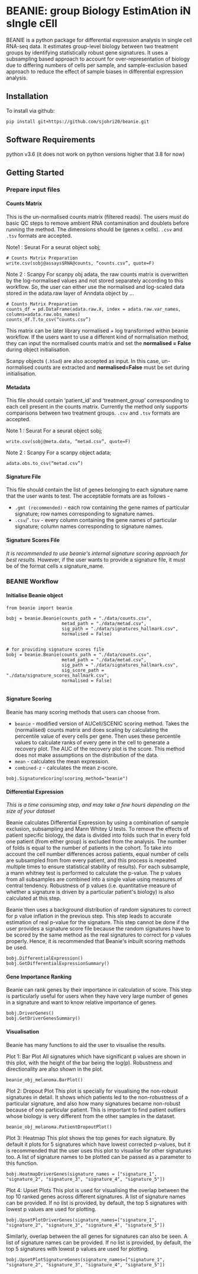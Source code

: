 # BEANIE: group Biology EstimAtion iN sIngle cEll

BEANIE is a python package for differential expression analysis in single cell RNA-seq data. It estimates group-level biology between two treatment groups by identifying statistically robust gene signatures. It uses a subsampling based approach to account for over-representation of biology due to differing numbers of cells per sample, and sample-exclusion based approach to reduce the effect of sample biases in differential expression analysis. 

## Installation

To install via github:

```
pip install git+https://github.com/sjohri20/beanie.git
```

## Software Requirements

python v3.6 (it does not work on python versions higher that 3.8 for now)

## Getting Started

### Prepare input files

#### Counts Matrix

This is the un-normalised counts matrix (filtered reads). The users must do basic QC steps to remove ambient RNA contamination and doublets before running the method. The dimensions should be (genes x cells). `.csv` and `.tsv` formats are accepted. 

Note1 : Seurat
For a seurat object sobj;

```
# Counts Matrix Preparation
write.csv(sobj@assays$RNA@counts, “counts.csv”, quote=F)
```

Note 2 : Scanpy
For scanpy obj adata, the raw counts matrix is overwritten by the log-normalised values and not stored separately according to this workflow. So, the user can either use the normalised and log-scaled data stored in the adata.raw layer of Anndata object by …

```
# Counts Matrix Preparation
counts_df = pd.DataFrame(adata.raw.X, index = adata.raw.var_names, columns=adata.raw.obs_names)
counts_df.T.to_csv(“counts.csv”)

```

This matrix can be later library normalised + log transformed within beanie workflow. If the users want to use a different kind of normalisation method, they can input the normalised counts matrix and set the **normalised = False** during object initialisation.

Scanpy objects (`.h5ad`) are also accepted as input. In this case, un-normalised counts are extracted and **normalised=False** must be set during initialisation.

#### Metadata

This file should contain ‘patient_id’ and ‘treatment_group’ corresponding to each cell present in the counts matrix. Currently the method only supports comparisons between two treatment groups.  `.csv` and `.tsv` formats are accepted.

Note 1 : Seurat 
For a seurat object sobj;
```
write.csv(sobj@meta.data, “metad.csv”, quote=F)

```

Note 2 : Scanpy 
For a scanpy object adata;
```
adata.obs.to_csv(“metad.csv”)

```

#### Signature File

This file should contain the list of genes belonging to each signature name that the user wants to test. The acceptable formats are as follows -

- `.gmt (recommended)` - each row containing the gene names of particular signature; row names corresponding to signature names.
- `.csv`/'`.tsv` - every column containing the gene names of particular signature; column names corresponding to signature names.

#### Signature Scores File

*It is recommended to use beanie's internal signature scoring approach for best results.*
However, if the user wants to provide a signature file, it must be of the format cells x signature_name. 

### BEANIE Workflow

#### Initialise Beanie object

```
from beanie import beanie

bobj = beanie.Beanie(counts_path = "./data/counts.csv",
                     metad_path = "./data/metad.csv",
                     sig_path = "./data/signatures_hallmark.csv",
                     normalised = False)
                     
                     
# for providing signature scores file
bobj = beanie.Beanie(counts_path = "./data/counts.csv",
                     metad_path = "./data/metad.csv",
                     sig_path = "./data/signatures_hallmark.csv",
                     sig_score_path = "./data/signature_scores_hallmark.csv",
                     normalised = False)
                     
```

#### Signature Scoring

Beanie has many scoring methods that users can choose from. 

- `beanie` - modified version of AUCell/SCENIC scoring method. Takes the (normalised) counts matrix and does scaling by calculating the percentile value of every cells per gene. Then uses these percentile values to calculate ranks of every gene in the cell to generate a recovery plot. The AUC of the recovery plot is the score. This method does not make assumptions on the distribution of the data.
- `mean` - calculates the mean expression.
- `combined-z` - calculates the mean z-score.


```
bobj.SignatureScoring(scoring_method="beanie")
```

#### Differential Expression

*This is a time consuming step, and may take a few hours depending on the size of your dataset* 

Beanie calculates Differential Expression by using a combination of sample exclusion, subsampling and Mann Whitey U tests. To remove the effects of patient specific biology, the data is divided into folds such that in every fold one patient (from either group) is excluded from the analysis. The number of folds is equal to the number of patients in the cohort. To take into account the cell number differences across patients, equal number of cells are subsampled from from every patient, and this process is repeated multiple times to ensure statistical stability of results). For each subsample, a mann whitney test is performed to calculate the p-value. The p values from all subsamples are combined into a single value using measures of central tendency. Robustness of p values (i.e. quantitative measure of whether a signature is driven by a particular patient's biology) is also calculated at this step.

Beanie then uses a background distribution of random signatures to correct for p value inflation in the previous step. This step leads to accurate estimation of real p-value for the signature.
This step cannot be done if the user provides a signature score file because the random signatures have to be scored by the same method as the real signatures to correct for p values properly. Hence, it is recommended that Beanie's inbuilt scoring methods be used.

```
bobj.DifferentialExpression()
bobj.GetDifferentialExpressionSummary()
```

#### Gene Importance Ranking

Beanie can rank genes by their importance in calculation of score. This step is particularly useful for users when they have very large number of genes in a signature and want to know relative importance of genes.

```
bobj.DriverGenes()
bobj.GetDriverGenesSummary()
```

#### Visualisation

Beanie has many functions to aid the user to visualise the results.

Plot 1: Bar Plot
All signatures which have significant p values are shown in this plot, with the height of the bar being the log(p). Robustness and directionality are also shown in the plot.

```
beanie_obj_melanoma.BarPlot()
```

Plot 2: Dropout Plot
This plot is specially for visualising the non-robust signatures in detail. It shows which patients led to the non-robustness of a particular signature, and also how many signatures became non-robust because of one particular patient. This is important to find patient outliers whose biology is very different from the other samples in the dataset.

```
beanie_obj_melanoma.PatientDropoutPlot()
```

Plot 3: Heatmap
This plot shows the top genes for each signature. By default it plots for 5 signatures which have lowest corrected p-values, but it is recommended that the user uses this plot to visualise for other signatures too. A list of signature names to be plotted can be passed as a parameter to this function.

```
bobj.HeatmapDriverGenes(signature_names = ["signature_1", "signature_2", "signature_3", "signature_4", "signature_5"])
```

Plot 4: Upset Plots
This plot is used for visualising the overlap between the top 10 ranked genes across different signatures. A list of signature names can be provided. If no list is provided, by default, the top 5 signatures with lowest p values are used for plotting.

```
bobj.UpsetPlotDriverGenes(signature_names=["signature_1", "signature_2", "signature_3", "signature_4", "signature_5"])
```

Similarly, overlap between the all genes for signatures can also be seen. A list of signature names can be provided. If no list is provided, by default, the top 5 signatures with lowest p values are used for plotting.

```
bobj.UpsetPlotSignatureGenes(signature_names=["signature_1", "signature_2", "signature_3", "signature_4", "signature_5"])
```



